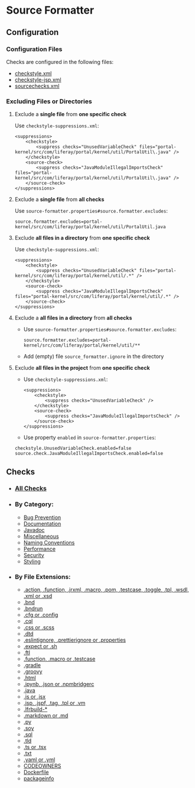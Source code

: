 # Source Formatter

## Configuration

### Configuration Files

Checks are configured in the following files:
- [checkstyle.xml](src/main/resources/checkstyle.xml)
- [checkstyle-jsp.xml](src/main/resources/checkstyle-jsp.xml)
- [sourcechecks.xml](src/main/resources/sourcechecks.xml)

### Excluding Files or Directories

1. Exclude a **single file** from **one specific check**

   Use `checkstyle-suppressions.xml`:

   ```
   <suppressions>
       <checkstyle>
           <suppress checks="UnusedVariableCheck" files="portal-kernel/src/com/liferay/portal/kernel/util/PortalUtil\.java" />
       </checkstyle>
       <source-check>
           <suppress checks="JavaModuleIllegalImportsCheck" files="portal-kernel/src/com/liferay/portal/kernel/util/PortalUtil\.java" />
       </source-check>
   </suppressions>
   ```

2. Exclude a **single file** from **all checks**

   Use `source-formatter.properties#source.formatter.excludes`:

   ```
   source.formatter.excludes=portal-kernel/src/com/liferay/portal/kernel/util/PortalUtil.java
   ```

3. Exclude **all files in a directory** from **one specific check**

   Use `checkstyle-suppressions.xml`:

   ```
   <suppressions>
       <checkstyle>
           <suppress checks="UnusedVariableCheck" files="portal-kernel/src/com/liferay/portal/kernel/util/.*" />
       </checkstyle>
       <source-check>
           <suppress checks="JavaModuleIllegalImportsCheck" files="portal-kernel/src/com/liferay/portal/kernel/util/.*" />
       </source-check>
   </suppressions>
   ```

4. Exclude a **all files in a directory** from **all checks**

   - Use `source-formatter.properties#source.formatter.excludes`:

      ```
      source.formatter.excludes=portal-kernel/src/com/liferay/portal/kernel/util/**
      ```

   - Add (empty) file `source_formatter.ignore` in the directory

5. Exclude **all files in the project** from **one specific check**

   - Use `checkstyle-suppressions.xml`:

      ```
      <suppressions>
          <checkstyle>
              <suppress checks="UnusedVariableCheck" />
          </checkstyle>
          <source-check>
              <suppress checks="JavaModuleIllegalImportsCheck" />
          </source-check>
      </suppressions>
      ```

   - Use property `enabled` in `source-formatter.properties`:

   ```
   checkstyle.UnusedVariableCheck.enabled=false
   source.check.JavaModuleIllegalImportsCheck.enabled=false
   ```

## Checks

- ### [All Checks](src/main/resources/documentation/all_checks.markdown#all-checks)

- ### By Category:
   - [Bug Prevention](src/main/resources/documentation/bug_prevention_checks.markdown#bug-prevention-checks)
   - [Documentation](src/main/resources/documentation/documentation_checks.markdown#documentation-checks)
   - [Javadoc](src/main/resources/documentation/javadoc_checks.markdown#javadoc-checks)
   - [Miscellaneous](src/main/resources/documentation/miscellaneous_checks.markdown#miscellaneous-checks)
   - [Naming Conventions](src/main/resources/documentation/naming_conventions_checks.markdown#naming-conventions-checks)
   - [Performance](src/main/resources/documentation/performance_checks.markdown#performance-checks)
   - [Security](src/main/resources/documentation/security_checks.markdown#security-checks)
   - [Styling](src/main/resources/documentation/styling_checks.markdown#styling-checks)

- ### By File Extensions:
   - [.action, .function, .jrxml, .macro, .pom, .testcase, .toggle, .tpl, .wsdl, .xml or .xsd](src/main/resources/documentation/xml_source_processor_checks.markdown#checks-for-action-function-jrxml-macro-pom-testcase-toggle-tpl-wsdl-xml-or-xsd)
   - [.bnd](src/main/resources/documentation/bnd_source_processor_checks.markdown#checks-for-bnd)
   - [.bndrun](src/main/resources/documentation/bnd_run_source_processor_checks.markdown#checks-for-bndrun)
   - [.cfg or .config](src/main/resources/documentation/config_source_processor_checks.markdown#checks-for-cfg-or-config)
   - [.cql](src/main/resources/documentation/cql_source_processor_checks.markdown#checks-for-cql)
   - [.css or .scss](src/main/resources/documentation/css_source_processor_checks.markdown#checks-for-css-or-scss)
   - [.dtd](src/main/resources/documentation/dtd_source_processor_checks.markdown#checks-for-dtd)
   - [.eslintignore, .prettierignore or .properties](src/main/resources/documentation/properties_source_processor_checks.markdown#checks-for-eslintignore-prettierignore-or-properties)
   - [.expect or .sh](src/main/resources/documentation/sh_source_processor_checks.markdown#checks-for-expect-or-sh)
   - [.ftl](src/main/resources/documentation/ftl_source_processor_checks.markdown#checks-for-ftl)
   - [.function, .macro or .testcase](src/main/resources/documentation/poshi_source_processor_checks.markdown#checks-for-function-macro-or-testcase)
   - [.gradle](src/main/resources/documentation/gradle_source_processor_checks.markdown#checks-for-gradle)
   - [.groovy](src/main/resources/documentation/groovy_source_processor_checks.markdown#checks-for-groovy)
   - [.html](src/main/resources/documentation/html_source_processor_checks.markdown#checks-for-html)
   - [.ipynb, .json or .npmbridgerc](src/main/resources/documentation/json_source_processor_checks.markdown#checks-for-ipynb-json-or-npmbridgerc)
   - [.java](src/main/resources/documentation/java_source_processor_checks.markdown#checks-for-java)
   - [.js or .jsx](src/main/resources/documentation/js_source_processor_checks.markdown#checks-for-js-or-jsx)
   - [.jsp, .jspf, .tag, .tpl or .vm](src/main/resources/documentation/jsp_source_processor_checks.markdown#checks-for-jsp-jspf-tag-tpl-or-vm)
   - [.lfrbuild-*](src/main/resources/documentation/lfr_build_source_processor_checks.markdown#checks-for-lfrbuild)
   - [.markdown or .md](src/main/resources/documentation/markdown_source_processor_checks.markdown#checks-for-markdown-or-md)
   - [.py](src/main/resources/documentation/python_source_processor_checks.markdown#checks-for-py)
   - [.soy](src/main/resources/documentation/soy_source_processor_checks.markdown#checks-for-soy)
   - [.sql](src/main/resources/documentation/sql_source_processor_checks.markdown#checks-for-sql)
   - [.tld](src/main/resources/documentation/tld_source_processor_checks.markdown#checks-for-tld)
   - [.ts or .tsx](src/main/resources/documentation/ts_source_processor_checks.markdown#checks-for-ts-or-tsx)
   - [.txt](src/main/resources/documentation/txt_source_processor_checks.markdown#checks-for-txt)
   - [.yaml or .yml](src/main/resources/documentation/yml_source_processor_checks.markdown#checks-for-yaml-or-yml)
   - [CODEOWNERS](src/main/resources/documentation/codeowners_source_processor_checks.markdown#checks-for-codeowners)
   - [Dockerfile](src/main/resources/documentation/dockerfile_source_processor_checks.markdown#checks-for-dockerfile)
   - [packageinfo](src/main/resources/documentation/packageinfo_source_processor_checks.markdown#checks-for-packageinfo)